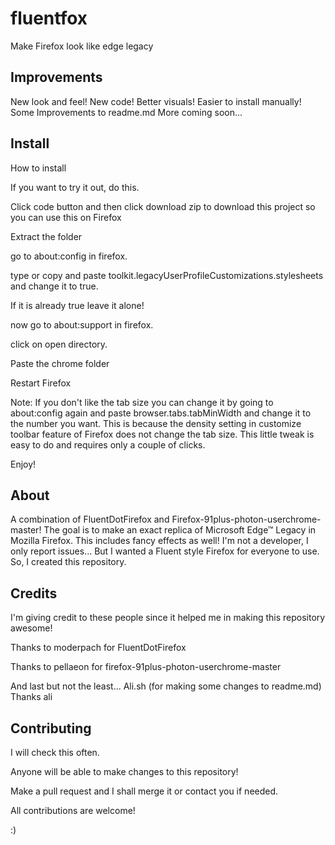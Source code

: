 # fluentfox

  Make Firefox look like edge legacy

## Improvements

  New look and feel!
  New code!
  Better visuals!
  Easier to install manually!
  Some Improvements to readme.md
  More coming soon...

## Install

How to install

If you want to try it out, do this.

Click code button and then click download zip to download this project so you can use this on Firefox

Extract the folder

go to about:config in firefox.

type or copy and paste toolkit.legacyUserProfileCustomizations.stylesheets and change it to true.

If it is already true leave it alone!

now go to about:support in firefox.

click on open directory.

Paste the chrome folder

Restart Firefox

Note: If you don't like the tab size you can change it by going to about:config again and paste browser.tabs.tabMinWidth and change it to the number you want. This is because the density setting in customize toolbar feature of Firefox does not change the tab size. This little tweak is easy to do and requires only a couple of clicks. 

Enjoy!

## About


A combination of FluentDotFirefox and Firefox-91plus-photon-userchrome-master! The goal is to make an exact replica of Microsoft Edge™ Legacy in Mozilla Firefox.
This includes fancy effects as well!
I'm not a developer, I only report issues... But I wanted a Fluent style Firefox for everyone to use. So, I created this repository.

## Credits

I'm giving credit to these people since it helped me in making this repository awesome!

Thanks to moderpach for FluentDotFirefox 

Thanks to pellaeon for firefox-91plus-photon-userchrome-master 

And last but not the least...
Ali.sh (for making some changes to readme.md) Thanks ali

## Contributing

I will check this often.

Anyone will be able to make changes to this repository!

Make a pull request and I shall merge it or contact you if needed.

All contributions are welcome!

:) 
